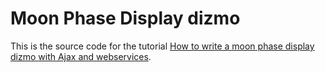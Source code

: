 # Moon Phase Display dizmo

This is the source code for the tutorial [How to write a moon phase display dizmo with Ajax and webservices](https://www.dizmo.com/how-to-write-moon-phase-display-dizmo-ajax-webservices/).
